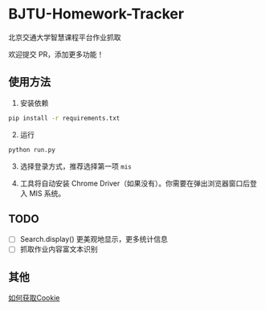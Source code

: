 # BJTU-Homework-Tracker

北京交通大学智慧课程平台作业抓取

欢迎提交 PR，添加更多功能！

## 使用方法

1. 安装依赖

```bash
pip install -r requirements.txt
```

2. 运行

```bash
python run.py
```

3. 选择登录方式，推荐选择第一项 `mis`

4. 工具将自动安装 Chrome Driver（如果没有）。你需要在弹出浏览器窗口后登入 MIS 系统。

## TODO

- [ ] Search.display() 更美观地显示，更多统计信息
- [ ] 抓取作业内容富文本识别

## 其他

[如何获取Cookie](FOR_NEWERS.md)